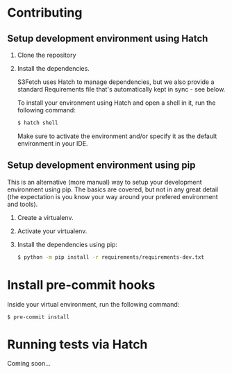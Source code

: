 # Contributing

## Setup development environment using Hatch

1. Clone the repository
1. Install the dependencies.

    S3Fetch uses Hatch to manage dependencies, but we also provide a standard Requirements file that's automatically kept in sync - see below.

    To install your environment using Hatch and open a shell in it, run the following command:

    ```bash
    $ hatch shell
    ```

    Make sure to activate the environment and/or specify it as the default environment in your IDE.

## Setup development environment using pip

This is an alternative (more manual) way to setup your development environment using pip. The basics are covered, but not in any great detail (the expectation is you know your way around your prefered environment and tools).

1. Create a virtualenv.
1. Activate your virtualenv.
1. Install the dependencies using pip:

    ```bash
    $ python -m pip install -r requirements/requirements-dev.txt
    ```

# Install pre-commit hooks

Inside your virtual environment, run the following command:

```
$ pre-commit install
```

# Running tests via Hatch

Coming soon...
